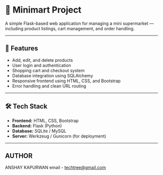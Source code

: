 

# 🏪 Minimart Project

A simple Flask-based web application for managing a mini supermarket — including product listings, cart management, and order handling.

---

## 🚀 Features

- Add, edit, and delete products  
- User login and authentication  
- Shopping cart and checkout system  
- Database integration using SQLAlchemy  
- Responsive frontend using HTML, CSS, and Bootstrap  
- Error handling and clean URL routing

---

## 🛠️ Tech Stack

- **Frontend:** HTML, CSS, Bootstrap  
- **Backend:** Flask (Python)  
- **Database:** SQLite / MySQL  
- **Server:** Werkzeug / Gunicorn (for deployment)

---

## AUTHOR 

ANSHAY KAPURWAN
email - techtree@gmail.com
